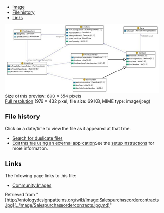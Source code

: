 * [Image](../Image/Salespurchaseordercontracts.jpg.md#file)
* [File history](../Image/Salespurchaseordercontracts.jpg.md#filehistory)
* [Links](../Image/Salespurchaseordercontracts.jpg.md#filelinks)

[![Image:Salespurchaseordercontracts.jpg](../images/thumb/6/69/Salespurchaseordercontracts.jpg/800px-Salespurchaseordercontracts.jpg)](../../images/6/69/Salespurchaseordercontracts.jpg)  
Size of this preview: 800 × 354 pixels  
[Full resolution](../../images/6/69/Salespurchaseordercontracts.jpg)‎ (976 × 432 pixel, file size: 69 KB, MIME type: image/jpeg)

## File history

Click on a date/time to view the file as it appeared at that time.



  
* [Search for duplicate files](http://ontologydesignpatterns.org/wiki/Special:FileDuplicateSearch/Salespurchaseordercontracts.jpg "Special:FileDuplicateSearch/Salespurchaseordercontracts.jpg")
* [Edit this file using an external application](http://ontologydesignpatterns.org/wiki/index.php?title=Image:Salespurchaseordercontracts.jpg&action=edit&externaledit=true&mode=file "Image:Salespurchaseordercontracts.jpg")See the [setup instructions](http://www.mediawiki.org/wiki/Manual:External_editors "http://www.mediawiki.org/wiki/Manual:External_editors") for more information.

## Links



The following page links to this file:


* [Community:Images](../Community/Images.md "Community:Images")


Retrieved from "[http://ontologydesignpatterns.org/wiki/Image:Salespurchaseordercontracts.jpg](../Image/Salespurchaseordercontracts.jpg.md)"